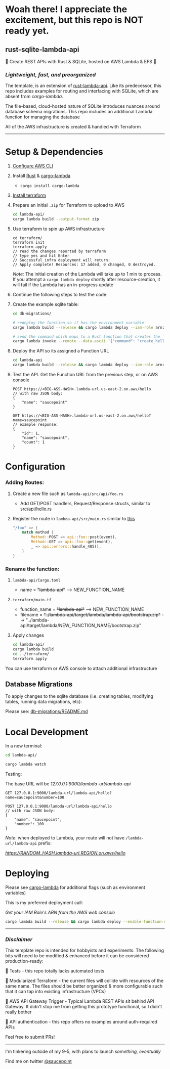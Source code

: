 # **Woah there! I appreciate the excitement, but this repo is NOT ready yet.**

## rust-sqlite-lambda-api

🦀 Create REST APIs with Rust & SQLite, hosted on AWS Lambda & EFS 🦀

### *Lightweight, fast, and preorganized*

The template, is an extension of [rust-lambda-api](https://github.com/saucepoint/rust-lambda-api). Like its predecessor, this repo includes examples for routing and interfacing with SQLite, which are absent from *cargo-lambda*.

The file-based, cloud-hosted nature of SQLite introduces nuances around database schema migrations. This repo includes an additional Lambda function for managing the database

All of the AWS infrastructure is created & handled with Terraform

---

# Setup & Dependencies

1. [Configure AWS CLI](https://docs.aws.amazon.com/cli/latest/userguide/cli-configure-quickstart.html)
2. Install [Rust](https://www.rust-lang.org/tools/install) & [cargo-lambda](https://github.com/cargo-lambda/cargo-lambda)
    * `cargo install cargo-lambda`

2. [Install terraform](https://learn.hashicorp.com/tutorials/terraform/install-cli?in=terraform/aws-get-started)

2. Prepare an initial `.zip` for Terraform to upload to AWS
    ```bash
    cd lambda-api/
    cargo lambda build --output-format zip
    ```
2. Use terraform to spin up AWS infrastructure
    ```
    cd terraform/
    terraform init
    terraform apply
    // read the changes reported by terraform
    // type yes and hit Enter
    // Successful infra deployment will return:
    // Apply complete! Resources: 17 added, 0 changed, 0 destroyed.
    ```
    *Note:* The initial creation of the Lambda will take up to 1 min to process. If you attempt a `cargo lambda deploy` shortly after resource-creation, it will fail if the Lambda has an in-progress update

2. Continue the following steps to test the code:

2. Create the example sqlite table:
    ```bash
    cd db-migrations/

    # redeploy the function so it has the environment variable
    cargo lambda build --release && cargo lambda deploy --iam-role arn:aws:iam::<AWS_ACCOUNT_ID>:role/rust-sqlite-lambda-api --env-var MODE=prod

    # send the command which maps to a Rust function that creates the `hello` table
    cargo lambda invoke --remote --data-ascii '{"command": "create_hello_table"}' db-migrations
    ```

2. Deploy the API so its assigned a Function URL
    ```bash
    cd lambda-api
    cargo lambda build --release && cargo lambda deploy --iam-role arn:aws:iam::<AWS_ACCOUNT_ID>:role/rust-sqlite-lambda-api --enable-function-url --env-var MODE=prod
    ```

2. Test the API. Get the Function URL from the previous step, or on AWS console
    ```
    POST https://<BIG-ASS-HASH>.lambda-url.us-east-2.on.aws/hello
    // with raw JSON body:
    {
        "name": "saucepoint"
    }

    GET https://<BIG-ASS-HASH>.lambda-url.us-east-2.on.aws/hello?name=saucepoint
    // example response:
    {
        "id": 1,
        "name": "saucepoint",
        "count": 1
    }
    ```

# Configuration
### Adding Routes:

1. Create a new file such as `lambda-api/src/api/foo.rs`
    - Add GET/POST handlers, Request/Response structs, similar to [src/api/hello.rs](https://github.com/saucepoint/rust-lambda-api/blob/db213e32e5c5e0fc4dd5b3b5cdf14047ff6ddaa9/lambda-api/src/api/hello.rs)

2. Register the route in `lambda-api/src/main.rs` similar to [this](https://github.com/saucepoint/rust-lambda-api/blob/1b3ccfea94e0378512a98bce56d7ef3a0f843715/lambda-api/src/main.rs#L18-L25)
    ```rust
    "/foo" => {
        match method {
            Method::POST => api::foo::post(event),
            Method::GET => api::foo::get(event),
            _ => api::errors::handle_405(),
        }
    }
    ```

### Rename the function:

1. `lambda-api/Cargo.toml`
    - name = ~~"lambda-api"~~ --> NEW_FUNCTION_NAME
2. `terraform/main.tf`
    - function_name = ~~"lambda-api"~~ --> NEW_FUNCTION_NAME
    - filename = ~~"../lambda-api/target/lambda/lambda-api/bootstrap.zip"~~ --> "../lambda-api/target/lambda/NEW_FUNCTION_NAME/bootstrap.zip"

3. Apply changes
    ```bash
    cd lambda-api/
    cargo lambda build
    cd ../terraform/
    terraform apply
    ```

You can use terraform or AWS console to attach additional infrastructure

## Database Migrations

To apply changes to the sqlite database (i.e. creating tables, modifying tables, running data migrations, etc):

Please see: [db-migrations/README.md](db-migrations/README.md)

# Local Development

In a new terminal:
```bash
cd lambda-api/

cargo lambda watch
```

Testing:

The base URL will be *127.0.0.1:9000/lambda-url/lambda-api*
```
GET 127.0.0.1:9000/lambda-url/lambda-api/hello?name=saucepoint&number=100

POST 127.0.0.1:9000/lambda-url/lambda-api/hello
// with raw JSON body:
{
    "name": "saucepoint",
    "number": 100
}
```

*Note*: when deployed to Lambda, your route will not have `/lambda-url/lambda-api` prefix:

*https://RANDOM_HASH.lambda-url.REGION.on.aws/hello*


# Deploying

Please see [cargo-lambda](https://github.com/cargo-lambda/cargo-lambda) for additional flags (such as environment variables)

This is my preferred deployment call:

*Get your IAM Role's ARN from the AWS web console*
```bash
cargo lambda build --release && cargo lambda deploy --enable-function-url --iam-role arn:aws:iam::<AWS_ACCOUNT_NUMBER>:role/rust-lambda-api 
```

---

### *Disclaimer*
This template repo is intended for hobbyists and experiments. The following bits will need to be modified & enhanced before it can be considered production-ready:

🚩 Tests - this repo totally lacks automated tests

🚩  Modularized Terraform - the current files will collide with resources of the same name. The files should be better organized & more configurable such that it can tap into existing infrastructure (VPCs)

🚩  AWS API Gateway Trigger - Typical Lambda REST APIs sit behind API Gateway. It didn't stop me from getting this prototype functional, so I didn't really bother

🚩  API authentication - this repo offers no examples around auth-required APIs

Feel free to submit PRs!

---

I'm tinkering outside of my 9-5, with plans to launch *something, eventually*

Find me on twitter [@saucepoint](https://twitter.com/saucepoint)
